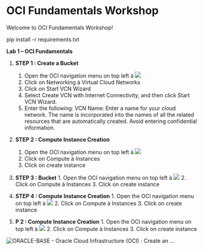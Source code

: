 # OCI Fundamentals Workshop

Welcome to OCI Fundamentals Workshop!


pip install -r requirements.txt 


**Lab 1 – OCI Fundamentals** 

1. **STEP 1 : Create a Bucket**

   1. Open the OCI navigation menu on top left  à  ![](Aspose.Words.e57981d3-20a1-4776-aeee-19390757f30c.001.png)
   2. Click on Networking à Virtual Cloud Networks
   3. Click on Start VCN Wizard
   4. Select Create VCN with Internet Connectivity, and then click Start VCN Wizard.
   5. Enter the following:
   VCN Name: Enter a name for your cloud network. The name is incorporated into the names of all the related resources that are automatically created. Avoid entering confidential information.

1. **STEP 2 : Compute Instance Creation**
   1. Open the OCI navigation menu on top left  à  ![](Aspose.Words.e57981d3-20a1-4776-aeee-19390757f30c.001.png)
   2. Click on Compute à Instances
   3. Click on create instance
1. **STEP 3 : Bucket**
       1. Open the OCI navigation menu on top left  à  ![](Aspose.Words.e57981d3-20a1-4776-aeee-19390757f30c.001.png)
   2. Click on Compute à Instances
   3. Click on create instance
1. **STEP 4 : Compute Instance Creation**
       1. Open the OCI navigation menu on top left  à  ![](Aspose.Words.e57981d3-20a1-4776-aeee-19390757f30c.001.png)
   2. Click on Compute à Instances
   3. Click on create instance
1. **P 2 : Compute Instance Creation**
       1. Open the OCI navigation menu on top left  à  ![](Aspose.Words.e57981d3-20a1-4776-aeee-19390757f30c.001.png)
   2. Click on Compute à Instances
   3. Click on create instance


![ORACLE-BASE - Oracle Cloud Infrastructure (OCI) : Create an ...](Aspose.Words.e57981d3-20a1-4776-aeee-19390757f30c.002.jpeg)






